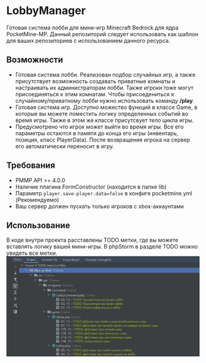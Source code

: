 # LobbyManager
Готовая система лобби для мини-игр Minecraft Bedrock для ядра PocketMine-MP.
Данный репозиторий следует использовать как шаблон для ваших репозиториев с
использованием данного ресурса.

## Возможности
    
- Готовая система лобби. Реализован подбор случайных игр, а также присутствует 
возможность создавать приватные комнаты и настраивать их администраторам лобби. 
Также игроки тоже могут присоединяться к этим комнатам. Чтобы присоедениться к
случайному/приватному лобби нужно использовать команду **/play**.
- Готовая система игр. Доступно можество функций в классе Game, в которые вы можете
поместить логику определенных событий во время игры. Также в этом же классе
присутсвует тело цикла игры.
- Предусмотрено что игрок может выйти во время игры. Все его параметры остаются
в памяти до конца его игры (инвентарь, позиция, класс PlayerData). После возвращения
игрока на сервер его автоматически переносит в игру.

## Требования

- PMMP API >= 4.0.0
- Наличие плагина FormConstructor (находится в папке lib)
- Параметр `player.save-player.data=false` в конфиге pocketmine.yml (Рекомендуемо)
- Ваш сервер должен пускать только игроков с xbox-аккаунтами

## Использование

В коде внутри проекта расставлены TODO метки, где вы можете вставлять логику вашей мини-игры. В phpStorm в разделе TODO можно увидеть все метки.
![TODO-лист](./.github/minigame-template-todo.png)